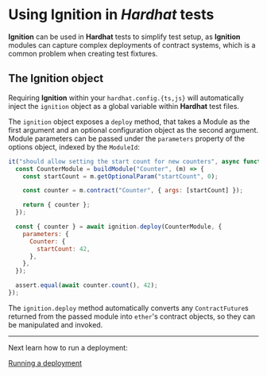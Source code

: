 # Using Ignition in _Hardhat_ tests

**Ignition** can be used in **Hardhat** tests to simplify test setup, as **Ignition** modules can capture complex deployments of contract systems, which is a common problem when creating test fixtures.

## The Ignition object

Requiring **Ignition** within your `hardhat.config.{ts,js}` will automatically inject the `ignition` object as a global variable within **Hardhat** test files.

The `ignition` object exposes a `deploy` method, that takes a Module as the first argument and an optional configuration object as the second argument. Module parameters can be passed under the `parameters` property of the options object, indexed by the `ModuleId`:

```js
it("should allow setting the start count for new counters", async function () {
  const CounterModule = buildModule("Counter", (m) => {
    const startCount = m.getOptionalParam("startCount", 0);

    const counter = m.contract("Counter", { args: [startCount] });

    return { counter };
  });

  const { counter } = await ignition.deploy(CounterModule, {
    parameters: {
      Counter: {
        startCount: 42,
      },
    },
  });

  assert.equal(await counter.count(), 42);
});
```

The `ignition.deploy` method automatically converts any `ContractFuture`s returned from the passed module into `ether`'s contract objects, so they can be manipulated and invoked.

---

Next learn how to run a deployment:

[Running a deployment](./running-a-deployment.md)
